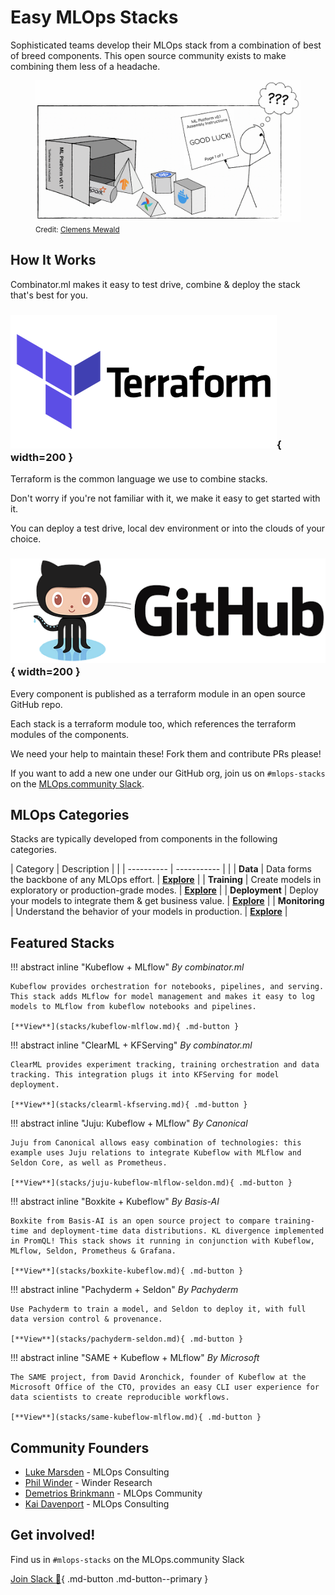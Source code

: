 # Easy MLOps Stacks

Sophisticated teams develop their MLOps stack from a combination of best of breed components. This open source community exists to make combining them less of a headache.

<figure>
  <img src="images/stacks.webp" width="600" />
  <figcaption><small>Credit: <a href="https://towardsdatascience.com/the-problem-with-ai-developer-tools-for-enterprises-and-what-ikea-has-to-do-with-it-b26277841661">Clemens Mewald</a></small></figcaption>
</figure>

## How It Works

Combinator.ml makes it easy to test drive, combine & deploy the stack that's best for you.

### ![Terraform](images/terraform.webp){ width=200 }

Terraform is the common language we use to combine stacks.

Don't worry if you're not familiar with it, we make it easy to get started with it.

You can deploy a test drive, local dev environment or into the clouds of your choice.

### ![GitHub](images/github.webp){ width=200 }

Every component is published as a terraform module in an open source GitHub repo.

Each stack is a terraform module too, which references the terraform modules of the components.

We need your help to maintain these! Fork them and contribute PRs please!

If you want to add a new one under our GitHub org, join us on `#mlops-stacks` on the [MLOps.community Slack](https://go.mlops.community/slack).


## MLOps Categories

Stacks are typically developed from components in the following categories.

| Category       | Description | |
| ----------     | ----------- | |
| **Data**       | Data forms the backbone of any MLOps effort. | [**Explore**](categories/data.md) |
| **Training**   | Create models in exploratory or production-grade modes. | [**Explore**](categories/training.md) |
| **Deployment** | Deploy your models to integrate them & get business value. | [**Explore**](categories/deployment.md) |
| **Monitoring** | Understand the behavior of your models in production. | [**Explore**](categories/monitoring.md) |


## Featured Stacks

!!! abstract inline "Kubeflow + MLflow"
    *By combinator.ml*

    Kubeflow provides orchestration for notebooks, pipelines, and serving. This stack adds MLflow for model management and makes it easy to log models to MLflow from kubeflow notebooks and pipelines.

    [**View**](stacks/kubeflow-mlflow.md){ .md-button }


!!! abstract inline "ClearML + KFServing"
    *By combinator.ml*

    ClearML provides experiment tracking, training orchestration and data tracking. This integration plugs it into KFServing for model deployment.

    [**View**](stacks/clearml-kfserving.md){ .md-button }

<div style="clear:both;"></div>

!!! abstract inline "Juju: Kubeflow + MLflow"
    *By Canonical*

    Juju from Canonical allows easy combination of technologies: this example uses Juju relations to integrate Kubeflow with MLflow and Seldon Core, as well as Prometheus.

    [**View**](stacks/juju-kubeflow-mlflow-seldon.md){ .md-button }

!!! abstract inline "Boxkite + Kubeflow"
    *By Basis-AI*

    Boxkite from Basis-AI is an open source project to compare training-time and deployment-time data distributions. KL divergence implemented in PromQL! This stack shows it running in conjunction with Kubeflow, MLflow, Seldon, Prometheus & Grafana.

    [**View**](stacks/boxkite-kubeflow.md){ .md-button }

<div style="clear:both;"></div>

!!! abstract inline "Pachyderm + Seldon"
    *By Pachyderm*

    Use Pachyderm to train a model, and Seldon to deploy it, with full data version control & provenance.

    [**View**](stacks/pachyderm-seldon.md){ .md-button }

!!! abstract inline "SAME + Kubeflow + MLflow"
    *By Microsoft*

    The SAME project, from David Aronchick, founder of Kubeflow at the Microsoft Office of the CTO, provides an easy CLI user experience for data scientists to create reproducible workflows.

    [**View**](stacks/same-kubeflow-mlflow.md){ .md-button }

<div style="clear:both;"></div>

## Community Founders

* [Luke Marsden](https://www.linkedin.com/in/luke-marsden-71b3789/) - MLOps Consulting
* [Phil Winder](https://www.linkedin.com/in/drphilwinder/) - Winder Research
* [Demetrios Brinkmann](https://www.linkedin.com/in/dpbrinkm/) - MLOps Community
* [Kai Davenport](https://www.linkedin.com/in/kai-davenport-228b6017/) - MLOps Consulting

## Get involved!

Find us in `#mlops-stacks` on the MLOps.community Slack

[Join Slack :rocket:](https://go.mlops.community/slack){ .md-button .md-button--primary }
